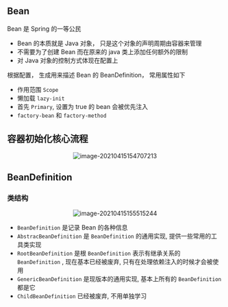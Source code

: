 ## Bean

Bean 是 Spring 的一等公民

* Bean 的本质就是 Java 对象， 只是这个对象的声明周期由容器来管理
* 不需要为了创建 Bean 而在原来的 java 类上添加任何额外的限制
*  对 Java 对象的控制方式体现在配置上

根据配置， 生成用来描述 Bean 的 BeanDefinition， 常用属性如下

* 作用范围 `Scope`
* 懒加载 `lazy-init`
* 首先 `Primary`, 设置为 true 的 bean 会被优先注入
* `factory-bean` 和  `factory-method`

## 容器初始化核心流程



<center><img src="https://ning-wang.oss-cn-beijing.aliyuncs.com/blog-imags/20210415154707.png" alt="image-20210415154707213"  /></center>



## BeanDefinition

### 类结构

<center><img src="https://ning-wang.oss-cn-beijing.aliyuncs.com/blog-imags/20210415155515.png" alt="image-20210415155515244"  /></center>

* `BeanDefinition` 是记录 Bean 的各种信息
* `AbstracBeanDefinition` 是 `BeanDefinition` 的通用实现, 提供一些常用的工具类实现
* `RootBeanDefinition` 是根 `BeanDefinition` 表示有继承关系的 `BeanDefinition` , 现在基本已经被废弃, 只有在处理依赖注入的时候才会被使用
* `GenericBeanDefinition` 是现版本的通用实现, 基本上所有的 `BeanDefinition` 都是它
* `ChildBeanDefinition` 已经被废弃, 不用单独学习